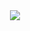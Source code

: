 <div align="center">
  <img src="https://github-readme-stats.vercel.app/api?username=samuelportodossantos&show_icons=true&theme=radical">
</div>
